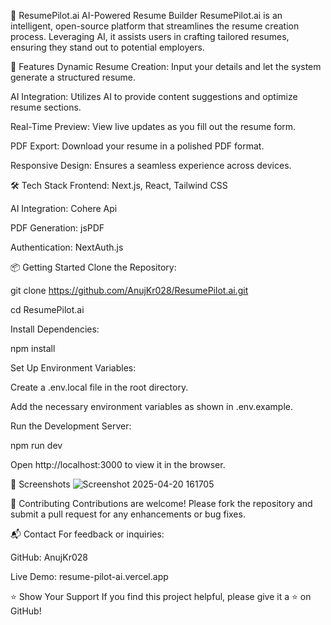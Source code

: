 🧠 ResumePilot.ai
AI-Powered Resume Builder
ResumePilot.ai is an intelligent, open-source platform that streamlines the resume creation process. Leveraging AI, it assists users in crafting tailored resumes, ensuring they stand out to potential employers.​

🚀 Features
Dynamic Resume Creation: Input your details and let the system generate a structured resume.

AI Integration: Utilizes AI to provide content suggestions and optimize resume sections.

Real-Time Preview: View live updates as you fill out the resume form.

PDF Export: Download your resume in a polished PDF format.

Responsive Design: Ensures a seamless experience across devices.​


🛠️ Tech Stack
Frontend: Next.js, React, Tailwind CSS

AI Integration: Cohere Api

PDF Generation: jsPDF

Authentication: NextAuth.js



📦 Getting Started
Clone the Repository:

git clone https://github.com/AnujKr028/ResumePilot.ai.git

cd ResumePilot.ai

Install Dependencies:

npm install

Set Up Environment Variables:

Create a .env.local file in the root directory.

Add the necessary environment variables as shown in .env.example.

Run the Development Server:

npm run dev

Open http://localhost:3000 to view it in the browser.

📸 Screenshots
![Screenshot 2025-04-20 161705](https://github.com/user-attachments/assets/22a4731b-59ce-45bd-8deb-0999bb592b72)


🤝 Contributing
Contributions are welcome! Please fork the repository and submit a pull request for any enhancements or bug fixes.

📬 Contact
For feedback or inquiries:

GitHub: AnujKr028

Live Demo: resume-pilot-ai.vercel.app

⭐️ Show Your Support
If you find this project helpful, please give it a ⭐️ on GitHub!
